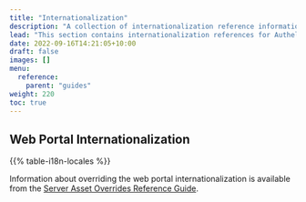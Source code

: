 ```yaml
---
title: "Internationalization"
description: "A collection of internationalization reference information"
lead: "This section contains internationalization references for Authelia."
date: 2022-09-16T14:21:05+10:00
draft: false
images: []
menu:
  reference:
    parent: "guides"
weight: 220
toc: true
---
```


## Web Portal Internationalization

{{% table-i18n-locales %}}

Information about overriding the web portal internationalization is available from the [Server Asset Overrides Reference Guide](server-asset-overrides.md).
